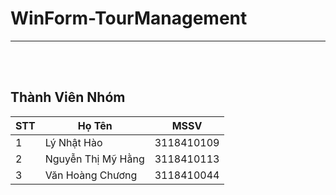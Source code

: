 # WinForm-TourManagement
---
<br><br>

## Thành Viên Nhóm
| STT | Họ Tên  | MSSV |
|---| ----- | -------- |
| 1 | Lý Nhật Hào | 3118410109  |
| 2 | Nguyễn Thị Mỹ Hằng | 3118410113  |
| 3 | Văn Hoàng Chương  | 3118410044   |

<br><br>
